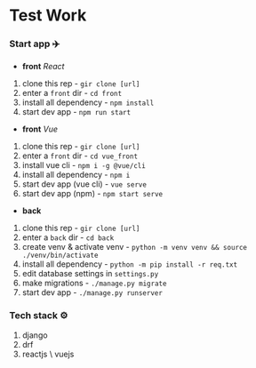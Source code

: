 # Test Work 

### Start app ✈️

- **front** *React*

1. clone this rep - `gir clone [url]`
2. enter a `front` dir - `cd front`
3. install all dependency - `npm install`
4. start dev app - `npm run start`

- **front** *Vue*

1. clone this rep - `gir clone [url]`
2. enter a `front` dir - `cd vue_front`
3. install vue cli - `npm i -g @vue/cli`
4. install all dependency - `npm i`
5. start dev app (vue cli) - `vue serve`
6. start dev app (npm) - `npm start serve`

- **back**

1. clone this rep - `gir clone [url]`
2. enter a `back` dir - `cd back`
3. create venv & activate venv - `python -m venv venv && source ./venv/bin/activate` 
4. install all dependency - `python -m pip install -r req.txt`
5. edit database settings in `settings.py`
6. make migrations - `./manage.py migrate`
7. start dev app - `./manage.py runserver`

### Tech stack ⚙️

1. django
2. drf
3. reactjs \ vuejs


